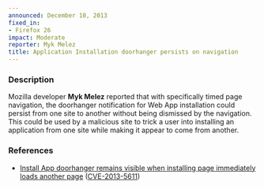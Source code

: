 ```yaml
---
announced: December 10, 2013
fixed_in:
- Firefox 26
impact: Moderate
reporter: Myk Melez
title: Application Installation doorhanger persists on navigation
---
```


<h3>Description</h3>

<p>Mozilla developer <strong>Myk Melez</strong> reported that with specifically
timed page navigation, the doorhanger notification for Web App installation
could persist from one site to another without being dismissed by the
navigation. This could be used by a malicious site to trick a user into
installing an application from one site while making it appear to come from
another.
</p>


<h3>References</h3>

<ul>
  <li><a href="https://bugzilla.mozilla.org/show_bug.cgi?id=771294">
      Install App doorhanger remains visible when installing page immediately
loads another page</a> (<a href="http://cve.mitre.org/cgi-bin/cvename.cgi?name=CVE-2013-5611" class="ex-ref">CVE-2013-5611</a>)</li>
</ul>



